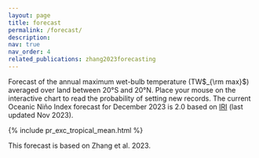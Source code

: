 ```yaml
---
layout: page
title: forecast
permalink: /forecast/
description: 
nav: true
nav_order: 4
related_publications: zhang2023forecasting
---
```

Forecast of the annual maximum wet-bulb temperature (TW$_{\rm max}$) averaged over land between 20°S and 20°N. Place your mouse on the interactive chart to read the probability of setting new records. The current Oceanic Niño Index forecast for December 2023 is 2.0 based on <a href='https://iri.columbia.edu/our-expertise/climate/forecasts/enso/current/?enso_tab=enso-sst_table'>IRI</a> (last updated Nov 2023). 

{% include pr_exc_tropical_mean.html %}

This forecast is based on Zhang et al. 2023.


